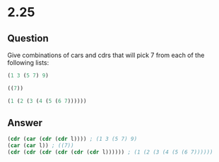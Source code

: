 # 2.25

## Question

Give combinations of cars and cdrs that will pick 7 from each of the following lists:

```scheme
(1 3 (5 7) 9)

((7))

(1 (2 (3 (4 (5 (6 7))))))
```

## Answer

```scheme
(cdr (car (cdr (cdr l)))) ; (1 3 (5 7) 9)
(car (car l)) ; ((7))
(cdr (cdr (cdr (cdr (cdr (cdr l)))))) ; (1 (2 (3 (4 (5 (6 7))))))
```
